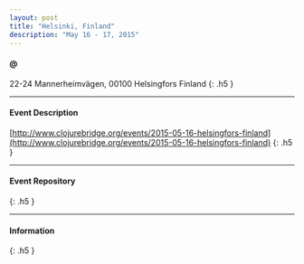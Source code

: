 ```yaml
---
layout: post
title: "Helsinki, Finland"
description: "May 16 - 17, 2015"
---
```


#### @

22-24 Mannerheimvägen, 00100 Helsingfors Finland
{: .h5 }

---

#### Event Description

[http://www.clojurebridge.org/events/2015-05-16-helsingfors-finland](http://www.clojurebridge.org/events/2015-05-16-helsingfors-finland)
{: .h5 }

---

#### Event Repository

{: .h5 }

---

#### Information

{: .h5 }